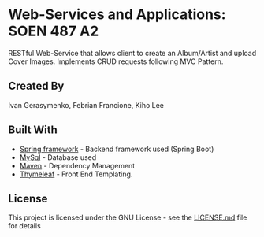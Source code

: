 # Web-Services and Applications: SOEN 487 A2
RESTful Web-Service that allows client to create an Album/Artist and upload Cover Images. Implements CRUD requests following MVC Pattern.

## Created By
Ivan Gerasymenko, Febrian Francione, Kiho Lee
## Built With
* [Spring framework](https://spring.io/) - Backend framework used (Spring Boot)
* [MySql](https://www.mysql.com/) - Database used
* [Maven](https://maven.apache.org/) - Dependency Management
* [Thymeleaf](https://www.thymeleaf.org/) - Front End Templating.

## License 
This project is licensed under the GNU License - see the [LICENSE.md](LICENSE.md) file for details
